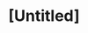 ---
pid: ch83
title: "[Untitled]"
location_transcription: City Hall Courtyard
coordinates: "[-75.163575421308, 39.95243464784]"
zipcode: '19151'
gen_neighborhood: West Philadelphia
neighborhood: Overbrook,Overbrook Farms,Overbrook Park
outside_phl: 
age: '58'
age_range: 50-59
instagram: 
image_file_name: ch_83.jpg
proposal_transcription: Something related to Billy Penn !
topic: Person,History
topic_summary: 0, 0, 0
type: Other No Form
keywords_other: 
credit: 
image_labels: 
twitter: 
facebook: 
permalink: "/monuments/ch83/"
layout: item-page
---